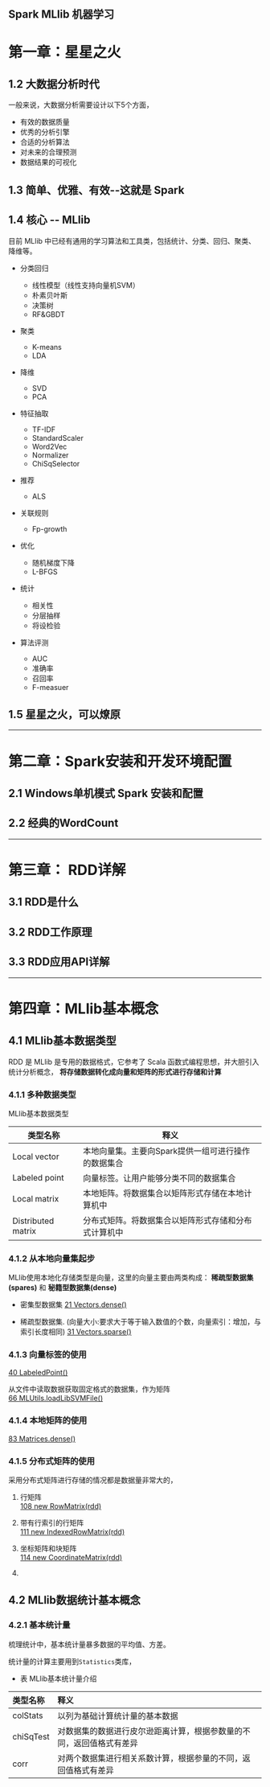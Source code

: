 Spark MLlib 机器学习
---

# 第一章：星星之火

## 1.2 大数据分析时代
一般来说，大数据分析需要设计以下5个方面，
* 有效的数据质量
* 优秀的分析引擎
* 合适的分析算法
* 对未来的合理预测
* 数据结果的可视化

## 1.3 简单、优雅、有效--这就是 Spark

## 1.4 核心 -- MLlib
目前 MLlib 中已经有通用的学习算法和工具类，包括统计、分类、回归、聚类、降维等。
- 分类回归
    * 线性模型（线性支持向量机SVM）
    * 朴素贝叶斯
    * 决策树
    * RF&GBDT
- 聚类
    * K-means
    * LDA
- 降维
    * SVD
    * PCA
- 特征抽取
    * TF-IDF
    * StandardScaler
    * Word2Vec
    * Normalizer
    * ChiSqSelector

- 推荐
    + ALS
- 关联规则
    + Fp-growth
- 优化
    + 随机梯度下降
    + L-BFGS
- 统计
    + 相关性
    + 分层抽样
    + 将设检验
- 算法评测
    + AUC
    + 准确率
    + 召回率
    + F-measuer

## 1.5 星星之火，可以燎原

---


# 第二章：Spark安装和开发环境配置

## 2.1 Windows单机模式 Spark 安装和配置

## 2.2 经典的WordCount

---

# 第三章： RDD详解

## 3.1 RDD是什么

## 3.2 RDD工作原理

## 3.3 RDD应用API详解

---

# 第四章：MLlib基本概念

## 4.1 MLlib基本数据类型
RDD 是 MLlib 是专用的数据格式，它参考了 Scala 函数式编程思想，并大胆引入统计分析概念，
**将存储数据转化成向量和矩阵的形式进行存储和计算**

### 4.1.1 多种数据类型
MLlib基本数据类型  
 
类型名称 | 释义
------- | ----
Local vector        |   本地向量集。主要向Spark提供一组可进行操作的数据集合
Labeled point       |   向量标签。让用户能够分类不同的数据集合
Local matrix        |   本地矩阵。将数据集合以矩阵形式存储在本地计算机中
Distributed matrix  |   分布式矩阵。将数据集合以矩阵形式存储和分布式计算机中

### 4.1.2 从本地向量集起步
MLlib使用本地化存储类型是向量，这里的向量主要由两类构成：
**稀疏型数据集(spares)** 和 **秘籍型数据集(dense)**

* 密集型数据集
[21  Vectors.dense()](src/main/scala/yore/spark/test_vector.scala)

* 稀疏型数据集.      (向量大小:要求大于等于输入数值的个数，向量索引：增加，与索引长度相同)
[31  Vectors.sparse()](src/main/scala/yore/spark/test_vector.scala)


### 4.1.3 向量标签的使用
[40 LabeledPoint() ](src/main/scala/yore/spark/test_vector.scala)

从文件中读取数据获取固定格式的数据集，作为矩阵  
[66  MLUtils.loadLibSVMFile()](src/main/scala/yore/spark/test_vector.scala)

### 4.1.4 本地矩阵的使用
[83  Matrices.dense()](src/main/scala/yore/spark/test_vector.scala)

### 4.1.5 分布式矩阵的使用
采用分布式矩阵进行存储的情况都是数据量非常大的，

1. 行矩阵  
[108  new RowMatrix(rdd)](src/main/scala/yore/spark/test_vector.scala)

2. 带有行索引的行矩阵  
[111  new IndexedRowMatrix(rdd)](src/main/scala/yore/spark/test_vector.scala)

3. 坐标矩阵和块矩阵  
[114  new CoordinateMatrix(rdd) ](src/main/scala/yore/spark/test_vector.scala)

4. 



## 4.2 MLlib数据统计基本概念

### 4.2.1 基本统计量
梳理统计中，基本统计量暴多数据的平均值、方差。

统计量的计算主要用到`Statistics`类库，

* 表 MLlib基本统计量介绍  

类型名称 | 释义
:---- | :---- 
colStats    | 以列为基础计算统计量的基本数据
chiSqTest   | 对数据集的数据进行皮尔逊距离计算，根据参数量的不同，返回值格式有差异
corr        | 对两个数据集进行相关系数计算，根据参量的不同，返回值格式有差异




















































